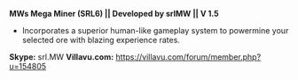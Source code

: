 **MWs Mega Miner (SRL6) || Developed by srlMW || V 1.5**

* Incorporates a superior human-like gameplay system to powermine your selected ore with blazing experience rates.

**Skype:** srl.MW
**Villavu.com:** https://villavu.com/forum/member.php?u=154805

